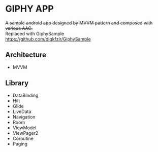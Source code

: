 # GIPHY APP

<strike>A sample android app designed by MVVM pattern and composed with various AAC.</strike>
 <br>Replaced with GiphySample
 <br>https://github.com/dlqkfzlr/GiphySample

## Architecture

- MVVM

## Library

- DataBinding
- Hilt
- Glide
- LiveData
- Navigation
- Room
- ViewModel
- ViewPager2
- Coroutine
- Paging
